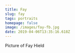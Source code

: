 ```yaml
---
title: Fay
slug: fay
tags: portraits
homepage: false
image: /images/fay-fb.jpg
date: 2019-04-06T13:35:16.618Z
---
```

Picture of Fay Hield
